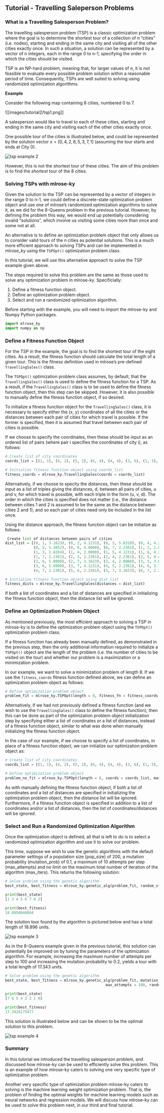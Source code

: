 ## Tutorial - Travelling Saleperson Problems

### What is a Travelling Salesperson Problem?

The travelling salesperson problem (TSP) is a classic optimization problem where the goal is to determine the shortest tour of a collection of n “cities” (i.e. nodes), starting and ending in the same city and visiting all of the other cities exactly once. In such a situation, a solution can be represented by a vector of n integers, each in the range 0 to n-1, specifying the order in which the cities should be visited.

TSP is an NP-hard problem, meaning that, for larger values of n, it is not feasible to evaluate every possible problem solution within a reasonable period of time. Consequently, TSPs are well suited to solving using randomized optimization algorithms.

**Example**

Consider the following map containing 8 cities, numbered 0 to 7.

![[images/tutorial2/tsp1.png]]

A salesperson would like to travel to each of these cities, starting and ending in the same city and visiting each of the other cities exactly once.

One possible tour of the cities is illustrated below, and could be represented by the solution vector $x = [0, 4, 2, 6, 5, 3, 7, 1]$ (assuming the tour starts and ends at City 0).

![tsp example 2](images/tutorial2/tsp2.png)

However, this is not the shortest tour of these cities. The aim of this problem is to find the *shortest* tour of the 8 cities.

### Solving TSPs with mlrose-ky

Given the solution to the TSP can be represented by a vector of integers in the range 0 to n-1, we could define a discrete-state optimization problem object and use one of mlrose’s randomized optimization algorithms to solve it, as we did for the 8-Queens problem in the previous tutorial. However, by defining the problem this way, we would end up potentially considering invalid “solutions”, which involve us visiting some cities more than once and some not at all.

An alternative is to define an optimization problem object that only allows us to consider valid tours of the n cities as potential solutions. This is a much more efficient approach to solving TSPs and can be implemented in mlrose_ky using the `TSPOpt()` optimization problem class.

In this tutorial, we will use this alternative approach to solve the TSP example given above.

The steps required to solve this problem are the same as those used to solve any optimization problem in mlrose-ky. Specificially:

1. Define a fitness function object.
2. Define an optimization problem object.
3. Select and run a randomized optimization algorithm.

Before starting with the example, you will need to import the mlrose-ky and Numpy Python packages.

```python
import mlrose_ky
import numpy as np
```
### Define a Fitness Function Object

For the TSP in the example, the goal is to find the shortest tour of the eight cities. As a result, the fitness function should calculate the total length of a given tour. This is the fitness definition used in mlrose’s pre-defined `TravellingSales()` class.

The `TSPOpt()` optimization problem class assumes, by default, that the `TravellingSales()` class is used to define the fitness function for a TSP. As a result, if the  `TravellingSales()` class is to be used to define the fitness function object, then this step can be skipped. However, it is also possible to manually define the fitness function object, if so desired.

To initialize a fitness function object for the `TravellingSales()` class, it is necessary to specify either the (x, y) coordinates of all the cities or the distances between each pair of cities for which travel is possible. If the former is specified, then it is assumed that travel between each pair of cities is possible.

If we choose to specify the coordinates, then these should be input as an ordered list of pairs (where pair i specifies the coordinates of city i), as follows:

```python
# Create list of city coordinates
coords_list = [(1, 1), (4, 2), (5, 2), (6, 4), (4, 4), (3, 6), (1, 5), (2, 3)]

# Initialize fitness function object using coords_list
fitness_coords = mlrose_ky.TravellingSales(coords = coords_list)
```

Alternatively, if we choose to specity the distances, then these should be input as a list of triples giving the distances, d, between all pairs of cities, u and v, for which travel is possible, with each triple in the form (u, v, d). The order in which the cities is specified does not matter (i.e., the distance between cities 1 and 2 is assumed to be the same as the distance between cities 2 and 1), and so each pair of cities need only be included in the list once.

Using the distance approach, the fitness function object can be initialize as follows:
```python
 Create list of distances between pairs of cities
dist_list = [(0, 1, 3.1623), (0, 2, 4.1231), (0, 3, 5.8310), (0, 4, 4.2426), \
             (0, 5, 5.3852), (0, 6, 4.0000), (0, 7, 2.2361), (1, 2, 1.0000), \
             (1, 3, 2.8284), (1, 4, 2.0000), (1, 5, 4.1231), (1, 6, 4.2426), \
             (1, 7, 2.2361), (2, 3, 2.2361), (2, 4, 2.2361), (2, 5, 4.4721), \
             (2, 6, 5.0000), (2, 7, 3.1623), (3, 4, 2.0000), (3, 5, 3.6056), \
             (3, 6, 5.0990), (3, 7, 4.1231), (4, 5, 2.2361), (4, 6, 3.1623), \
             (4, 7, 2.2361), (5, 6, 2.2361), (5, 7, 3.1623), (6, 7, 2.2361)]

# Initialize fitness function object using dist_list
fitness_dists = mlrose_ky.TravellingSales(distances = dist_list)
```

If both a list of coordinates and a list of distances are specified in initializing the fitness function object, then the distance list will be ignored.

### Define an Optimization Problem Object

As mentioned previously, the most efficient approach to solving a TSP in mlrose-ky is to define the optimization problem object using the `TSPOpt()` optimization problem class.

If a fitness function has already been manually defined, as demonstrated in the previous step, then the only additional information required to initialize a `TSPOpt()` object are the length of the problem (i.e. the number of cities to be visited on the tour) and whether our problem is a maximization or a minimization problem.

In our example, we want to solve a minimization problem of length 8. If we use the `fitness_coords` fitness function defined above, we can define an optimization problem object as follows:

```python
# Define optimization problem object
problem_fit = mlrose_ky.TSPOpt(length = 8, fitness_fn = fitness_coords, maximize=False)
```

Alternatively, if we had not previously defined a fitness function (and we wish to use the `TravellingSales()` class to define the fitness function), then this can be done as part of the optimization problem object initialization step by specifying either a list of coordinates or a list of distances, instead of a fitness function object, similar to what was done when manually initializing the fitness function object.

In the case of our example, if we choose to specify a list of coordinates, in place of a fitness function object, we can initialize our optimization problem object as:

```python
# Create list of city coordinates
coords_list = [(1, 1), (4, 2), (5, 2), (6, 4), (4, 4), (3, 6), (1, 5), (2, 3)]

# Define optimization problem object
problem_no_fit = mlrose_ky.TSPOpt(length = 8, coords = coords_list, maximize=False)
```

As with manually defining the fitness function object, if both a list of coordinates and a list of distances are specified in initializing the optimization problem object, then the distance list will be ignored. Furthermore, if a fitness function object is specified in addition to a list of coordinates and/or a list of distances, then the list of coordinates/distances will be ignored.

### Select and Run a Randomized Optimization Algorithm

Once the optimization object is defined, all that is left to do is to select a randomized optimization algorithm and use it to solve our problem.

This time, suppose we wish to use the genetic algorithms with the default parameter settings of a population size (pop_size) of 200, a mutation probability (mutation_prob) of 0.1, a maximum of 10 attempts per step (max_attempts) and no limit on the maximum total number of iteration of the algorithm (max_iters). This returns the following solution:

```python
# Solve problem using the genetic algorithm
best_state, best_fitness = mlrose_ky.genetic_alg(problem_fit, random_state = 2)

print(best_state)
[1 3 4 5 6 7 0 2]

print(best_fitness)
18.8958046604
```

The solution tour found by the algorithm is pictured below and has a total length of 18.896 units.

![tsp example 3](images/tutorial2/tsp3.png)

As in the 8-Queens example given in the previous tutorial, this solution can potentially be improved on by tuning the parameters of the optimization algorithm. For example, increasing the maximum number of attempts per step to 100 and increasing the mutation probability to 0.2, yields a tour with a total length of 17.343 units.

```python
# Solve problem using the genetic algorithm
best_state, best_fitness = mlrose_ky.genetic_alg(problem_fit, mutation_prob = 0.2,
                                              max_attempts = 100, random_state = 2)

print(best_state)
[7 6 5 4 3 2 1 0]

print(best_fitness)
17.3426175477
```

This solution is illustrated below and can be shown to be the optimal solution to this problem.

![tsp example 4](images/tutorial2/tsp4.png)

### Summary

In this tutorial we introduced the travelling salesperson problem, and discussed how mlrose-ky can be used to efficiently solve this problem. This is an example of how mlrose-ky caters to solving one very specific type of optimization problem.

Another very specific type of optimization problem mlrose-ky caters to solving is the machine learning weight optimization problem. That is, the problem of finding the optimal weights for machine learning models such as neural networks and regression models. We will discuss how mlrose-ky can be used to solve this problem next, in our third and final tutorial.
